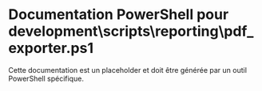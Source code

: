 # Documentation PowerShell pour development\scripts\reporting\pdf_exporter.ps1

Cette documentation est un placeholder et doit être générée par un outil PowerShell spécifique.
